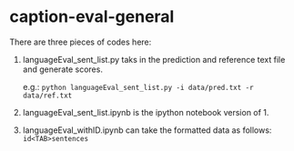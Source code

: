 # caption-eval-general

There are three pieces of codes here:

1. languageEval_sent_list.py taks in the prediction and reference text file and
   generate scores.

   e.g.: `python languageEval_sent_list.py -i data/pred.txt -r data/ref.txt`
 
2. languageEval_sent_list.ipynb is the ipython notebook version of 1.

3. languageEval_withID.ipynb can take the formatted data as follows:
   `id<TAB>sentences`
